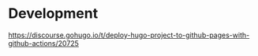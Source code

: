 # Development

https://discourse.gohugo.io/t/deploy-hugo-project-to-github-pages-with-github-actions/20725